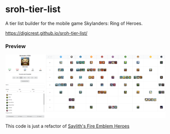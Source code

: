 # sroh-tier-list

A tier list builder for the mobile game Skylanders: Ring of Heroes.

https://digicrest.github.io/sroh-tier-list/

<h3>Preview</h3>
<img src="https://github.com/Digicrest/sroh-tier-list/blob/master/preview.png"/>


This code is just a refactor of <a href="https://saylith.github.io/feh-tier-list-generator">Saylith's Fire Emblem Heroes</a>
